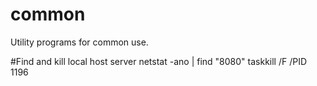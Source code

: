 # common
Utility programs for common use.

#Find and kill local host server
netstat -ano | find "8080"
taskkill /F /PID 1196
